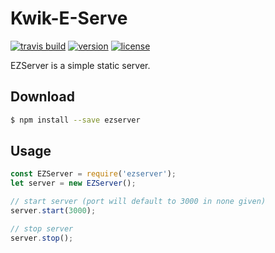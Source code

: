 # Kwik-E-Serve

[![travis build](https://img.shields.io/travis/tsck/kwik-e-serve.svg)](https://travis-ci.org/tsck/kwik-e-serve)
[![version](https://img.shields.io/npm/v/kwik-e-serve.svg)](https://www.npmjs.com/package/kwik-e-serve)
[![license](https://img.shields.io/github/license/tsck/kwik-e-serve.svg)](https://github.com/tsck/kwik-e-serve/blob/master/LICENSE)

EZServer is a simple static server.

## Download
```bash
$ npm install --save ezserver
```
## Usage
```javascript
const EZServer = require('ezserver');
let server = new EZServer();

// start server (port will default to 3000 in none given)
server.start(3000);

// stop server
server.stop();
```
